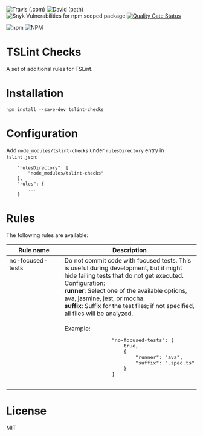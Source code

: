 ![Travis (.com)](https://img.shields.io/travis/com/tmorell/tslint-rules)
![David (path)](https://img.shields.io/david/tmorell/tslint-checks)
![Snyk Vulnerabilities for npm scoped package](https://img.shields.io/snyk/vulnerabilities/npm/tslint-checks)
[![Quality Gate Status](https://sonarcloud.io/api/project_badges/measure?project=tmorell_tslint-checks&metric=alert_status)](https://sonarcloud.io/dashboard?id=tmorell_tslint-checks)

<div>

![npm](https://img.shields.io/npm/v/tslint-checks)
![NPM](https://img.shields.io/npm/l/tslint-checks)

</div>


# TSLint Checks
A set of additional rules for TSLint.

# Installation

```
npm install --save-dev tslint-checks
```

# Configuration

Add `node_modules/tslint-checks` under `rulesDirectory` entry in `tslint.json`:

```
    "rulesDirectory": [
        "node_modules/tslint-checks"
    ],
    "rules": {
        ...
    }

```

# Rules
The following rules are available:

<table>
    <thead>
        <th>Rule name</th>
        <th>Description</th>
    </thead>
    <tbody>
        <tr>
            <td style="vertical-align:top;min-width:130px">no-focused-tests</td>
            <td>
                Do not commit code with focused tests. This is useful during development, but it might hide failing tests that do not get executed. Configuration:<br />
                <b>runner</b>: Select one of the available options, ava, jasmine, jest, or mocha.<br />
                <b>suffix</b>: Suffix for the test files; if not specified, all files will be analyzed.<br /><br />
                Example:<br />
                <pre>
                "no-focused-tests": [
                    true,
                    {
                        "runner": "ava",
                        "suffix": ".spec.ts"
                    }
                ]
                </pre>
            </td>
        </tr>
    </tbody>
</table>

# License
MIT
